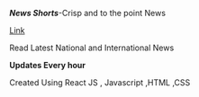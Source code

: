***News Shorts***-Crisp and to the point News

[Link]( https://shauryatripaathi.github.io/news-shorts/)

Read Latest National and International News

**Updates Every hour**

Created Using React JS , Javascript ,HTML ,CSS
